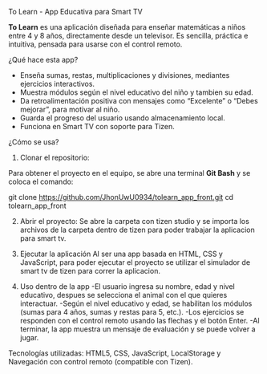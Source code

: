 To Learn - App Educativa para Smart TV

**To Learn** es una aplicación diseñada para enseñar matemáticas a niños entre 4 y 8 años, directamente desde un televisor. Es sencilla, práctica e intuitiva, pensada para usarse con el control remoto.

¿Qué hace esta app?

- Enseña sumas, restas, multiplicaciones y divisiones, mediantes ejercicios interactivos.
- Muestra módulos según el nivel educativo del niño y tambien su edad.
- Da retroalimentación positiva con mensajes como “Excelente” o “Debes mejorar”, para motivar al niño.
- Guarda el progreso del usuario usando almacenamiento local.
- Funciona en Smart TV con soporte para Tizen.

¿Cómo se usa?

1. Clonar el repositorio:

Para obtener el proyecto en el equipo, se abre una terminal **Git Bash** y se coloca el comando:

git clone https://github.com/JhonUwU0934/tolearn_app_front.git
cd tolearn_app_front

2. Abrir el proyecto:
Se abre la carpeta con tizen studio y se importa los archivos de la carpeta dentro de tizen para poder trabajar la aplicacion para smart tv.

3. Ejecutar la aplicación
Al ser una app basada en HTML, CSS y JavaScript, para poder ejecutar el proyecto se utilizar el simulador de smart tv de tizen para correr la aplicacion.

4. Uso dentro de la app
-El usuario ingresa su nombre, edad y nivel educativo, despues se selecciona el animal con el que quieres interactuar.
-Según el nivel educativo y edad, se habilitan los módulos (sumas para 4 años, sumas y restas para 5, etc.).
-Los ejercicios se responden con el control remoto usando las flechas y el botón Enter.
-Al terminar, la app muestra un mensaje de evaluación y se puede volver a jugar.

Tecnologías utilizadas:
HTML5, CSS, JavaScript, LocalStorage y Navegación con control remoto (compatible con Tizen).
